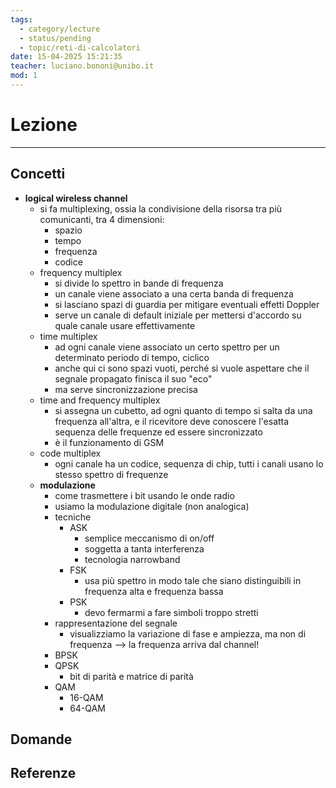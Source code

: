 ```yaml
---
tags:
  - category/lecture
  - status/pending
  - topic/reti-di-calcolatori
date: 15-04-2025 15:21:35
teacher: luciano.bononi@unibo.it
mod: 1
---
```

# Lezione
---
## Concetti
- **logical wireless channel**
	- si fa multiplexing, ossia la condivisione della risorsa tra più comunicanti, tra 4 dimensioni:
		- spazio
		- tempo
		- frequenza
		- codice
	- frequency multiplex
		- si divide lo spettro in bande di frequenza
		- un canale viene associato a una certa banda di frequenza
		- si lasciano spazi di guardia per mitigare eventuali effetti Doppler
		- serve un canale di default iniziale per mettersi d'accordo su quale canale usare effettivamente
	- time multiplex
		- ad ogni canale viene associato un certo spettro per un determinato periodo di tempo, ciclico
		- anche qui ci sono spazi vuoti, perché si vuole aspettare che il segnale propagato finisca il suo "eco"
		- ma serve sincronizzazione precisa
	- time and frequency multiplex
		- si assegna un cubetto, ad ogni quanto di tempo si salta da una frequenza all'altra, e il ricevitore deve conoscere l'esatta sequenza delle frequenze ed essere sincronizzato
		- è il funzionamento di GSM
	- code multiplex
		- ogni canale ha un codice, sequenza di chip, tutti i canali usano lo stesso spettro di frequenze
	- **modulazione**
		- come trasmettere i bit usando le onde radio
		- usiamo la modulazione digitale (non analogica)
		- tecniche
			- ASK
				- semplice meccanismo di on/off
				- soggetta a tanta interferenza
				- tecnologia narrowband
			- FSK
				- usa più spettro in modo tale che siano distinguibili in frequenza alta e frequenza bassa
			- PSK
				- devo fermarmi a fare simboli troppo stretti
		- rappresentazione del segnale
			- visualizziamo la variazione di fase e ampiezza, ma non di frequenza --> la frequenza arriva dal channel!
		- BPSK
		- QPSK
			- bit di parità e matrice di parità
		- QAM
			- 16-QAM
			- 64-QAM

## Domande

## Referenze

